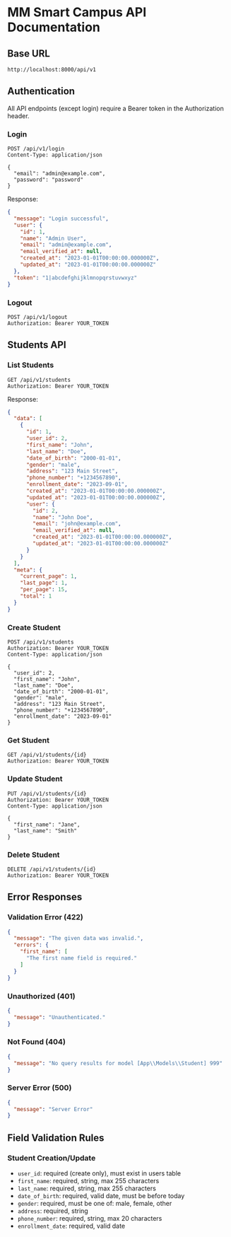 # MM Smart Campus API Documentation

## Base URL
```
http://localhost:8000/api/v1
```

## Authentication

All API endpoints (except login) require a Bearer token in the Authorization header.

### Login
```http
POST /api/v1/login
Content-Type: application/json

{
  "email": "admin@example.com",
  "password": "password"
}
```

Response:
```json
{
  "message": "Login successful",
  "user": {
    "id": 1,
    "name": "Admin User",
    "email": "admin@example.com",
    "email_verified_at": null,
    "created_at": "2023-01-01T00:00:00.000000Z",
    "updated_at": "2023-01-01T00:00:00.000000Z"
  },
  "token": "1|abcdefghijklmnopqrstuvwxyz"
}
```

### Logout
```http
POST /api/v1/logout
Authorization: Bearer YOUR_TOKEN
```

## Students API

### List Students
```http
GET /api/v1/students
Authorization: Bearer YOUR_TOKEN
```

Response:
```json
{
  "data": [
    {
      "id": 1,
      "user_id": 2,
      "first_name": "John",
      "last_name": "Doe",
      "date_of_birth": "2000-01-01",
      "gender": "male",
      "address": "123 Main Street",
      "phone_number": "+1234567890",
      "enrollment_date": "2023-09-01",
      "created_at": "2023-01-01T00:00:00.000000Z",
      "updated_at": "2023-01-01T00:00:00.000000Z",
      "user": {
        "id": 2,
        "name": "John Doe",
        "email": "john@example.com",
        "email_verified_at": null,
        "created_at": "2023-01-01T00:00:00.000000Z",
        "updated_at": "2023-01-01T00:00:00.000000Z"
      }
    }
  ],
  "meta": {
    "current_page": 1,
    "last_page": 1,
    "per_page": 15,
    "total": 1
  }
}
```

### Create Student
```http
POST /api/v1/students
Authorization: Bearer YOUR_TOKEN
Content-Type: application/json

{
  "user_id": 2,
  "first_name": "John",
  "last_name": "Doe",
  "date_of_birth": "2000-01-01",
  "gender": "male",
  "address": "123 Main Street",
  "phone_number": "+1234567890",
  "enrollment_date": "2023-09-01"
}
```

### Get Student
```http
GET /api/v1/students/{id}
Authorization: Bearer YOUR_TOKEN
```

### Update Student
```http
PUT /api/v1/students/{id}
Authorization: Bearer YOUR_TOKEN
Content-Type: application/json

{
  "first_name": "Jane",
  "last_name": "Smith"
}
```

### Delete Student
```http
DELETE /api/v1/students/{id}
Authorization: Bearer YOUR_TOKEN
```

## Error Responses

### Validation Error (422)
```json
{
  "message": "The given data was invalid.",
  "errors": {
    "first_name": [
      "The first name field is required."
    ]
  }
}
```

### Unauthorized (401)
```json
{
  "message": "Unauthenticated."
}
```

### Not Found (404)
```json
{
  "message": "No query results for model [App\\Models\\Student] 999"
}
```

### Server Error (500)
```json
{
  "message": "Server Error"
}
```

## Field Validation Rules

### Student Creation/Update
- `user_id`: required (create only), must exist in users table
- `first_name`: required, string, max 255 characters
- `last_name`: required, string, max 255 characters  
- `date_of_birth`: required, valid date, must be before today
- `gender`: required, must be one of: male, female, other
- `address`: required, string
- `phone_number`: required, string, max 20 characters
- `enrollment_date`: required, valid date